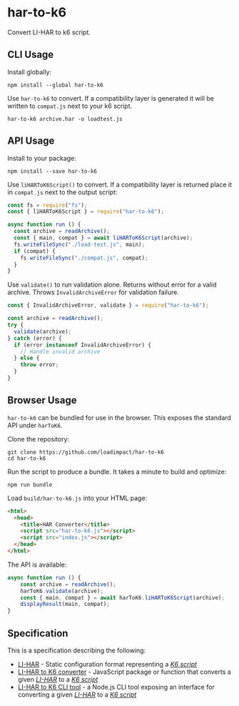 # har-to-k6

Convert LI-HAR to k6 script.

## CLI Usage

Install globally:

```shell
npm install --global har-to-k6
```

Use `har-to-k6` to convert. If a compatibility layer is generated it will be
written to `compat.js` next to your k6 script.

```shell
har-to-k6 archive.har -o loadtest.js
```

## API Usage

Install to your package:

```shell
npm install --save har-to-k6
```

Use `liHARToK6Script()` to convert. If a compatibility layer is returned place
it in `compat.js` next to the output script:

```js
const fs = require("fs");
const { liHARToK6Script } = require("har-to-k6");

async function run () {
  const archive = readArchive();
  const { main, compat } = await liHARToK6Script(archive);
  fs.writeFileSync("./load-test.js", main);
  if (compat) {
    fs.writeFileSync("./compat.js", compat);
  }
}
```

Use `validate()` to run validation alone. Returns without error for a valid
archive. Throws `InvalidArchiveError` for validation failure.

```js
const { InvalidArchiveError, validate } = require("har-to-k6");

const archive = readArchive();
try {
  validate(archive);
} catch (error) {
  if (error instanceof InvalidArchiveError) {
    // Handle invalid archive
  } else {
    throw error;
  }
}
```

## Browser Usage

`har-to-k6` can be bundled for use in the browser. This exposes the standard
API under `harToK6`.

Clone the repository:

```shell
git clone https://github.com/loadimpact/har-to-k6
cd har-to-k6
```

Run the script to produce a bundle. It takes a minute to build and optimize:

```shell
npm run bundle
```

Load `build/har-to-k6.js` into your HTML page:

```html
<html>
  <head>
    <title>HAR Converter</title>
    <script src="har-to-k6.js"></script>
    <script src="index.js"></script>
  </head>
</html>
```

The API is available:

```js
async function run () {
    const archive = readArchive();
    harToK6.validate(archive);
    const { main, compat } = await harToK6.liHARToK6Script(archive);
    displayResult(main, compat);
}
```

## Specification

This is a specification describing the following:
- [LI-HAR](li-har.spec.md) - Static configuration format representing a
  [_K6 script_](https://docs.k6.io/docs)
- [LI-HAR to K6 converter](converter.spec.md) - JavaScript package or function
  that converts a given [_LI-HAR_](li-har.spec.md) to a
  [_K6 script_](https://docs.k6.io/docs)
- [LI-HAR to K6 CLI tool](cli-tool.spec.md) - a Node.js CLI tool exposing an
  interface for converting a given [_LI-HAR_](li-har.spec.md) to a
  [_K6 script_](https://docs.k6.io/docs)
